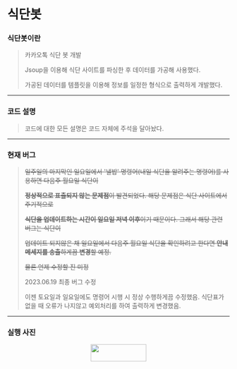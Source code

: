 # 식단봇
### 식단봇이란
> 카카오톡 식단 봇 개발
>
> Jsoup을 이용해 식단 사이트를 파싱한 후 데이터를 가공해 사용했다.
>
> 가공된 데이터를 템플릿을 이용해 정보를 일정한 형식으로 출력하게 개발했다.
---
### 코드 설명
> 코드에 대한 모든 설명은 코드 자체에 주석을 달아놨다.

---
### 현재 버그
> ~~일주일의 마지막인 일요일에서 '낼밥' 명령어(내일 식단을 알려주는 명령어)를 사용하면 다음주 월요일 식단이~~
> 
> ~~**정상적으로 표출되지 않는 문제점**이 발견되었다. 해당 문제점은 식단 사이트에서 주기적으로~~
>
> ~~**식단을 업데이트하는 시간이 일요일 저녁 이후**이기 때문이다. 그래서 해당 관련 버그는 식단이~~
>
> ~~업데이트 되지않은 채 일요일에서 다음주 월요일 식단을 확인하려고 한다면 **안내 메세지를 송출**하게끔 **변경**할 예정.~~
>
> ~~물론 언제 수정할 진 미정~~
> 
> 2023.06.19 최종 버그 수정
>
> 이젠 토요일과 일요일에도 명령어 시행 시 정상 수행하게끔 수정했음. 식단표가 없을 때 오류가 나지않고 예외처리를 하여 출력하게 변경했음.
---
### 실행 사진
<center><img src="https://github.com/Leejinuk123/KakaoBotProject/assets/50895677/2562d6f6-9c1d-4f7c-b187-8cc1fbd5e07f" width="50%" height="10%"></center>
